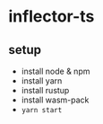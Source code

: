 # inflector-ts

## setup

- install node & npm
- install yarn
- install rustup
- install wasm-pack
- `yarn start`
